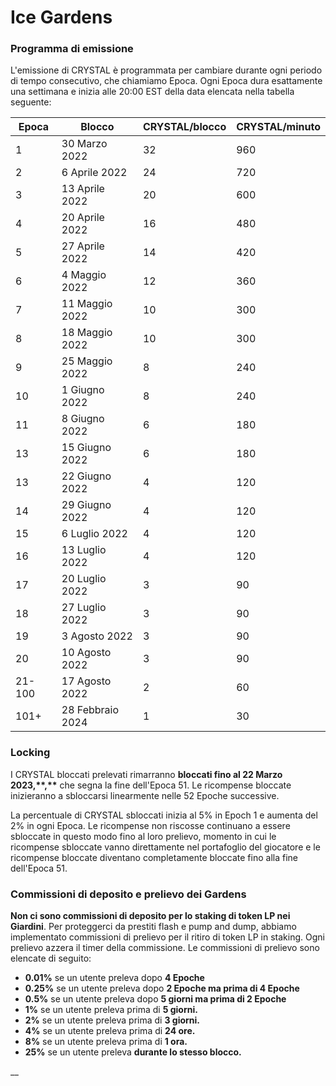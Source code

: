 # Ice Gardens

### **Programma di emissione**

L'emissione di CRYSTAL è programmata per cambiare durante ogni periodo di tempo consecutivo, che chiamiamo Epoca. Ogni Epoca dura esattamente una settimana e inizia alle 20:00 EST della data elencata nella tabella seguente:

| Epoca  | Blocco           | CRYSTAL/blocco | CRYSTAL/minuto |
| ------ | ---------------- | -------------- | -------------- |
| 1      | 30 Marzo 2022    | 32             | 960            |
| 2      | 6 Aprile 2022    | 24             | 720            |
| 3      | 13 Aprile 2022   | 20             | 600            |
| 4      | 20 Aprile 2022   | 16             | 480            |
| 5      | 27 Aprile 2022   | 14             | 420            |
| 6      | 4 Maggio 2022    | 12             | 360            |
| 7      | 11 Maggio 2022   | 10             | 300            |
| 8      | 18 Maggio 2022   | 10             | 300            |
| 9      | 25 Maggio 2022   | 8              | 240            |
| 10     | 1 Giugno 2022    | 8              | 240            |
| 11     | 8 Giugno 2022    | 6              | 180            |
| 13     | 15 Giugno 2022   | 6              | 180            |
| 13     | 22 Giugno 2022   | 4              | 120            |
| 14     | 29 Giugno 2022   | 4              | 120            |
| 15     | 6 Luglio 2022    | 4              | 120            |
| 16     | 13 Luglio 2022   | 4              | 120            |
| 17     | 20 Luglio 2022   | 3              | 90             |
| 18     | 27 Luglio 2022   | 3              | 90             |
| 19     | 3 Agosto 2022    | 3              | 90             |
| 20     | 10 Agosto 2022   | 3              | 90             |
| 21-100 | 17 Agosto 2022   | 2              | 60             |
| 101+   | 28 Febbraio 2024 | 1              | 30             |

### Locking

I CRYSTAL bloccati prelevati  rimarranno  **bloccati fino al 22 Marzo 2023,\*\*,\*\*** che segna la fine dell'Epoca 51. Le ricompense bloccate inizieranno a sbloccarsi linearmente nelle 52 Epoche successive. &#x20;

La percentuale di CRYSTAL sbloccati inizia al 5% in Epoch 1 e aumenta del 2% in ogni Epoca. Le ricompense non riscosse continuano a essere sbloccate in questo modo fino al loro prelievo, momento in cui le ricompense sbloccate vanno direttamente nel portafoglio del giocatore e le ricompense bloccate diventano completamente bloccate fino alla fine dell'Epoca 51.

### Commissioni di deposito e prelievo dei Gardens

**Non ci sono commissioni di deposito per lo staking di token LP nei Giardini**. Per proteggerci da prestiti flash e pump and dump, abbiamo implementato commissioni di prelievo per il ritiro di token LP in staking. Ogni prelievo azzera il timer della commissione. Le commissioni di prelievo sono elencate di seguito:

* **0.01%** se un utente preleva dopo **4 Epoche**
* **0.25%** se un utente preleva dopo  **2 Epoche ma prima di 4 Epoche**
* **0.5%** se un utente preleva dopo **5 giorni ma prima di 2 Epoche**
* **1%** se un utente preleva prima di **5 giorni.**&#x20;
* **2%** se un utente preleva prima di **3 giorni.**&#x20;
* **4%** se un utente preleva prima di **24 ore.**&#x20;
* **8%** se un utente preleva prima di **1 ora.**&#x20;
* **25%** se un utente preleva **durante lo stesso blocco.**

__
